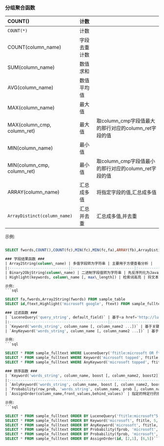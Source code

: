 ### 分组聚合函数 ###
| COUNT() | 计数 |  |
|:--------|:-------|:-|
| `COUNT(*)` | 计数 |  |
| COUNT(column\_name) | 字段去重计数 |  |
| SUM(column\_name) | 数值求和 |  |
| AVG(column\_name) | 数值平均值 |  |
| MAX(column\_name) | 最大值 |  |
| MAX(column\_cmp, column\_ret) | 最大值 | 取column\_cmp字段值最大的那行对应的column\_ret字段的值 |
| MIN(column\_name) | 最小值 |  |
| MIN(column\_cmp, column\_ret) | 最小值 | 取column\_cmp字段值最小的那行对应的column\_ret字段的值 |
| ARRAY(column\_name) | 汇总成多值 | 将指定字段的值,汇总成多值 |
| `ArrayDistinct(column_name)` | 汇总并去重 | 汇总成多值,并去重 |

示例:
```sql

SELECT fwords,COUNT(),COUNT(fc),MIN(fc),MIN(fc,fa),ARRAY(fb),ArrayDistinct(fb) FROM sample_table GROUP BY fwords```

### 字段结果函数 ###
| Array2String(column\_name) | 多值字段转为字符串 | 主要用于方便查看分析 |
|:---------------------------|:----------------------------|:-------------------------------|
| Binary2ObjString(column\_name) | 二进制字段值转为字符串 | 先反序列化为Java对象，再返回对象`.toString()，以方便查看分析` |
| Highlight(keywords, column\_name [, max\_length]) | 检索词高亮 | 将文本字段中的检索词,以标签`<em>...</em>`形式进行标注 |

示例:
```sql

SELECT fa,fwords,Array2String(fwords) FROM sample_table
SELECT id,ftext,Highlight('microsoft google', ftext) FROM sample_fulltext```

### 过滤函数 ###
| `LuceneQuery('query_string', default_field)` | 基于<a href='http://lucene.apache.org/core/4_7_2/queryparser/org/apache/lucene/queryparser/classic/package-summary.html#Overview'>Lucene查询语法</a>的检索过滤 |  |
|:---------------------------------------------|:--------------------------------------------------------------------------------------------------------------------------------------------------------------------------|:-|
| `Keyword('words_string', column_name [, column_name2 ...])` | 基于关键词的检索过滤 |  |
| `AnyKeyword('words_string', column_name [, column_name2 ...])` | 基于关键词的检索过滤 | 类似Keyword函数,区别是任一检索词出现即可 |

示例:
```sql

SELECT * FROM sample_fulltext WHERE LuceneQuery('ftitle:microsoft OR ftext:microsoft', ftext)
SELECT * FROM sample_fulltext WHERE Keyword('microsoft topped', ftitle, ftext)
SELECT * FROM sample_fulltext WHERE AnyKeyword('microsoft topped', ftitle, ftext)```

### 排序函数 ###
| `Keyword('words_string', column_name, boost [, column_name2, boost2])` | 基于TF/IDF模型的Lucene排序 | 权重越大的字段,匹配的结果排序越靠前 |
|:-----------------------------------------------------------------------|:----------------------------------|:-----------------------------------------------------|
| `AnlyKeyword('words_string', column_name, boost [, column_name2, boost2])` | 基于TF/IDF模型的Lucene排序 | 类似Keyword函数,区别是任一检索词出现即可 |
| `Probability(row_prob, 'words_string', column_name, prob [, column_name2, prob2])`)` | 基于概率模型的排序 | 检索概率越大的行或字段,匹配的结果排序越靠前 |
| `AssignOrder(column_name,front_values,behind_values)` | 指定的特定行的排序 | 指定排在最前或最后若干行的字段值 |

示例:
```sql

SELECT * FROM sample_fulltext ORDER BY LuceneQuery('ftitle:microsoft^5 OR ftext:microsoft', ftext)
SELECT * FROM sample_fulltext ORDER BY Keyword('microsoft', ftitle, 5, ftext, 1)
SELECT * FROM sample_fulltext ORDER BY AnyKeyword('microsoft', ftitle, 1, ftext, 5)
SELECT * FROM sample_fulltext ORDER BY Probability(fprob, 'microsoft', ftitle, 0.5, ftext, 0.5);
SELECT * FROM sample_fulltext ORDER BY Probability(fprob, 'microsoft', ftitle, 0.9, ftext, 0.1);
SELECT * FROM sample_fulltext ORDER BY AssignOrder(id, [2,1], [6,5])```